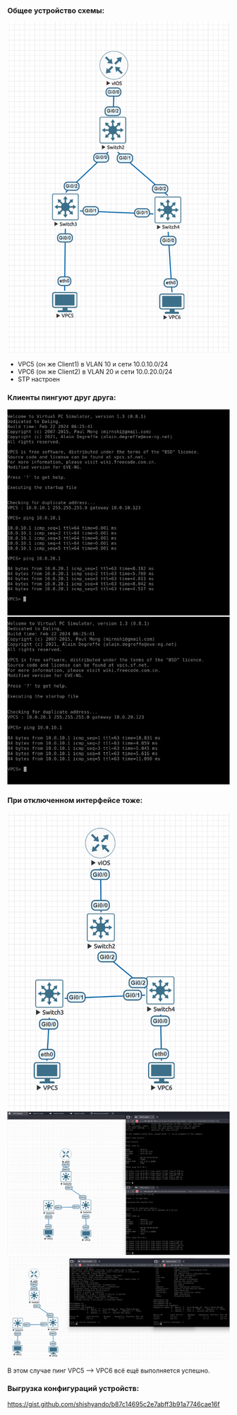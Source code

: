### Общее устройство схемы:

![](img/scheme.png)

- VPC5 (он же Client1) в VLAN 10 и сети 10.0.10.0/24
- VPC6 (он же Client2) в VLAN 20 и сети 10.0.20.0/24
- STP настроен

### Клиенты пингуют друг друга:
![](img/VPC5.png)
![](img/VPC6.png)

### При отключенном интерфейсе тоже:
![](img/disabled_interface.png)
![](img/double.png)
![](img/broken_switches.png)

В этом случае пинг VPC5 --> VPC6 всё ещё выполняется успешно.

### Выгрузка конфигураций устройств:
https://gist.github.com/shishyando/b87c14695c2e7abff3b91a7746cae16f
